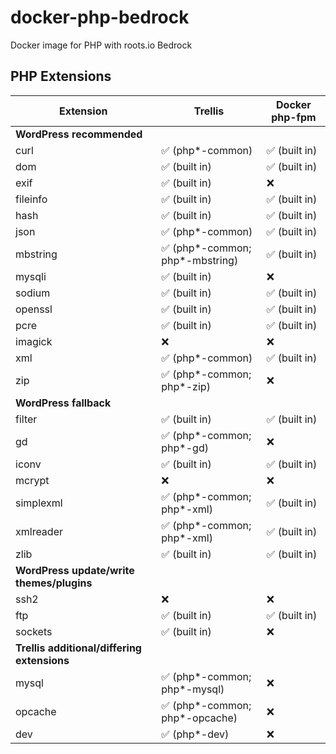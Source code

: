 # docker-php-bedrock
Docker image for PHP with roots.io Bedrock

## PHP Extensions

| Extension                               | Trellis                       | Docker php-fpm |
|-----------------------------------------|-------------------------------|----------------|
| **WordPress recommended**                   |                               |                |
| curl                                    | ✅ (php*-common)                | ✅ (built in)   |
| dom                                     | ✅ (built in)                  | ✅ (built in)   |
| exif                                    | ✅ (built in)                  | ❌              |
| fileinfo                                | ✅ (built in)                  | ✅ (built in)   |
| hash                                    | ✅ (built in)                  | ✅ (built in)   |
| json                                    | ✅ (php*-common)                | ✅ (built in)   |
| mbstring                                | ✅ (php*-common; php*-mbstring) | ✅ (built in)   |
| mysqli                                  | ✅ (built in)                  | ❌              |
| sodium                                  | ✅ (built in)                  | ✅ (built in)   |
| openssl                                 | ✅ (built in)                  | ✅ (built in)   |
| pcre                                    | ✅ (built in)                  | ✅ (built in)   |
| imagick                                 | ❌                             | ❌              |
| xml                                     | ✅ (php*-common)                | ✅ (built in)   |
| zip                                     | ✅ (php*-common; php*-zip)      | ❌              |
| **WordPress fallback**                      |                               |                |
| filter                                  | ✅ (built in)                  | ✅ (built in)   |
| gd                                      | ✅ (php*-common; php*-gd)       | ❌              |
| iconv                                   | ✅ (built in)                  | ✅ (built in)   |
| mcrypt                                  | ❌                             | ❌              |
| simplexml                               | ✅ (php*-common; php*-xml)      | ✅ (built in)   |
| xmlreader                               | ✅ (php*-common; php*-xml)      | ✅ (built in)   |
| zlib                                    | ✅ (built in)                  | ✅ (built in)   |
| **WordPress update/write themes/plugins**   |                               |                |
| ssh2                                    | ❌                             | ❌              |
| ftp                                     | ✅ (built in)                  | ✅ (built in)   |
| sockets                                 | ✅ (built in)                  | ❌              |
| **Trellis additional/differing extensions** |                               |                |
| mysql                                   | ✅ (php*-common; php*-mysql)    | ❌              |
| opcache                                 | ✅ (php*-common; php*-opcache)  | ❌              |
| dev                                     | ✅ (php*-dev)                   | ❌              |
